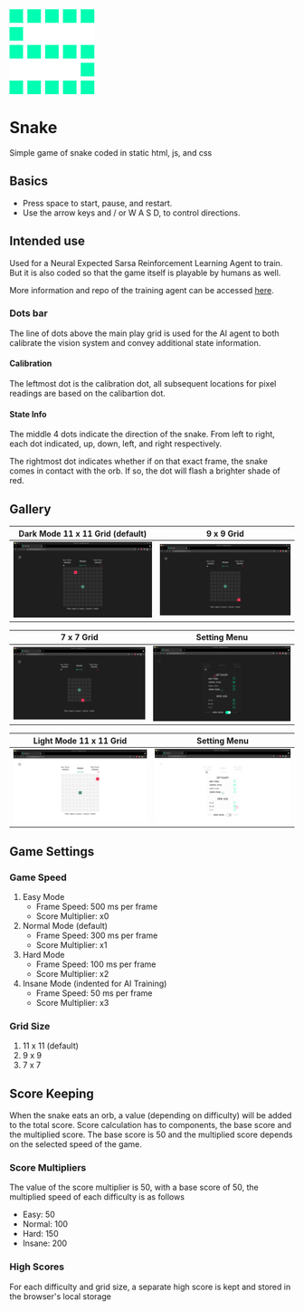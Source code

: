 <img src='./img/icon.png' width='150'>
<br />

# Snake

Simple game of snake coded in static html, js, and css

## Basics

- Press space to start, pause, and restart.
- Use the arrow keys and / or W A S D, to control directions.

## Intended use

Used for a Neural Expected Sarsa Reinforcement Learning Agent to train. But it is also coded so that the game itself is playable by humans as well.

More information and repo of the training agent can be accessed <a href='https://github.com/lochungtin/snakeAI'>here</a>.

### Dots bar

The line of dots above the main play grid is used for the AI agent to both calibrate the vision system and convey additional state information. 

#### Calibration

The leftmost dot is the calibration dot, all subsequent locations for pixel readings are based on the calibartion dot.

#### State Info

The middle 4 dots indicate the direction of the snake. From left to right, each dot indicated, up, down, left, and right respectively.

The rightmost dot indicates whether if on that exact frame, the snake comes in contact with the orb. If so, the dot will flash a brighter shade of red.

## Gallery

|          Dark Mode 11 x 11 Grid (default)           |                     9 x 9 Grid                     |
| :-------------------------------------------------: | :------------------------------------------------: |
| <img src='./img/screenshots/d11.png' width='400' /> | <img src='./img/screenshots/d9.png' width='400' /> |

|                     7 x 7 Grid                     |                     Setting Menu                      |
| :------------------------------------------------: | :---------------------------------------------------: |
| <img src='./img/screenshots/d7.png' width='400' /> | <img src='./img/screenshots/dMenu.png' width='400' /> |

|               Light Mode 11 x 11 Grid               |                     Setting Menu                      |
| :-------------------------------------------------: | :---------------------------------------------------: |
| <img src='./img/screenshots/l11.png' width='400' /> | <img src='./img/screenshots/lMenu.png' width='400' /> |


## Game Settings

### Game Speed
1. Easy Mode
   - Frame Speed: 500 ms per frame
   - Score Multiplier: x0
2. Normal Mode (default)
   - Frame Speed: 300 ms per frame
   - Score Multiplier: x1
3. Hard Mode
   - Frame Speed: 100 ms per frame
   - Score Multiplier: x2
4. Insane Mode (indented for AI Training)
   - Frame Speed: 50 ms per frame
   - Score Multiplier: x3

### Grid Size
1. 11 x 11 (default)
2. 9 x 9
3. 7 x 7

## Score Keeping

When the snake eats an orb, a value (depending on difficulty) will be added to the total score. Score calculation has to components, the base score and the multiplied score. The base score is 50 and the multiplied score depends on the selected speed of the game.

### Score Multipliers
The value of the score multiplier is 50, with a base score of 50, the multiplied speed of each difficulty is as follows
- Easy: 50
- Normal: 100
- Hard: 150
- Insane: 200

### High Scores
For each difficulty and grid size, a separate high score is kept and stored in the browser's local storage
